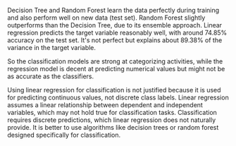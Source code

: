 Decision Tree and Random Forest learn the data perfectly during training and also perform well on new data (test set). 
Random Forest slightly outperforms than the Decision Tree, due to its ensemble approach.
Linear regression predicts the target variable reasonably well, with around 74.85% accuracy on the test set. It's not perfect but explains about 89.38% of the variance in the target variable.

So the classification models are strong at categorizing activities, while the regression model is decent at predicting numerical values but might not be as accurate as the classifiers.

Using linear regression for classification is not justified because it is used for predicting continuous values, not discrete class labels. Linear regression assumes a linear relationship between dependent and independent variables, which may not hold true for classification tasks. Classification requires discrete predictions, which linear regression does not naturally provide. It is better to use algorithms like decision trees or random forest designed specifically for classification.
